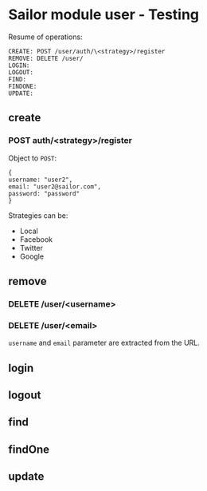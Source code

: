 # Sailor module user - Testing

Resume of operations:

```
CREATE: POST /user/auth/\<strategy>/register
REMOVE: DELETE /user/
LOGIN:
LOGOUT:
FIND:
FINDONE:
UPDATE:
```


## create

### POST auth/\<strategy>/register

Object to `POST`:

```
{
username: "user2",
email: "user2@sailor.com",
password: "password"
}

```

Strategies can be:

* Local
* Facebook
* Twitter
* Google

## remove
### DELETE /user/\<username>
### DELETE /user/\<email>

`username` and `email` parameter are extracted from the URL.

## login
## logout

## find
## findOne
## update